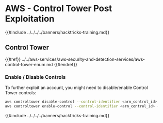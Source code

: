 # AWS - Control Tower Post Exploitation

{{#include ../../../../banners/hacktricks-training.md}}

## Control Tower

{{#ref}}
../../aws-services/aws-security-and-detection-services/aws-control-tower-enum.md
{{#endref}}

### Enable / Disable Controls

To further exploit an account, you might need to disable/enable Control Tower controls:

```bash
aws controltower disable-control --control-identifier <arn_control_id> --target-identifier <arn_account>
aws controltower enable-control --control-identifier <arn_control_id> --target-identifier <arn_account>
```

{{#include ../../../../banners/hacktricks-training.md}}




